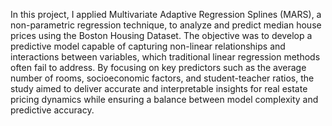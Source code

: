 In this project, I applied Multivariate Adaptive Regression Splines (MARS), a non-parametric regression technique, to analyze and predict median house prices using the Boston Housing Dataset. The objective was to develop a predictive model capable of capturing non-linear relationships and interactions between variables, which traditional linear regression methods often fail to address. By focusing on key predictors such as the average number of rooms, socioeconomic factors, and student-teacher ratios, the study aimed to deliver accurate and interpretable insights for real estate pricing dynamics while ensuring a balance between model complexity and predictive accuracy.
